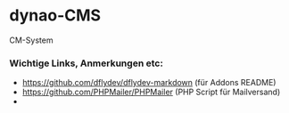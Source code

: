 dynao-CMS
=========

CM-System


### Wichtige Links, Anmerkungen etc:


- https://github.com/dflydev/dflydev-markdown (für Addons README)
- https://github.com/PHPMailer/PHPMailer (PHP Script für Mailversand)
- 
